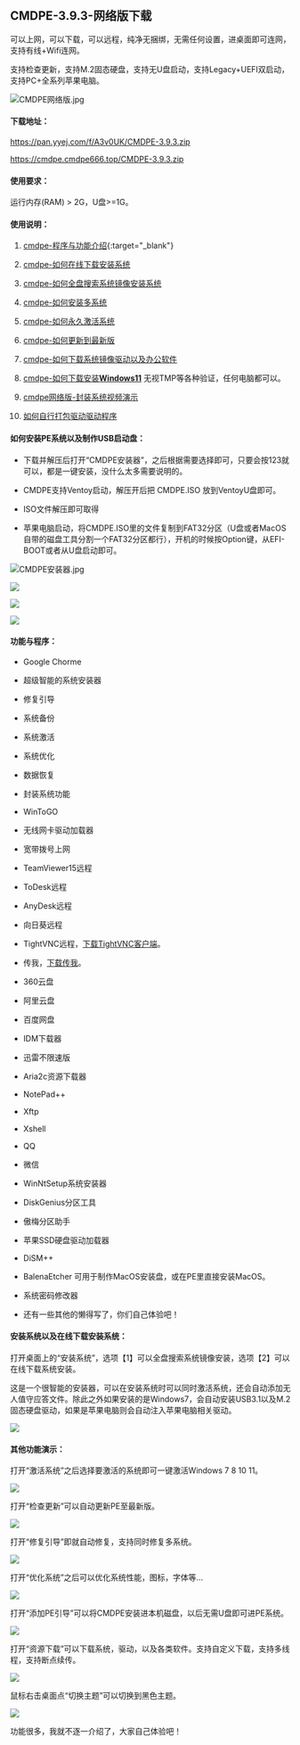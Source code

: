 

## CMDPE-3.9.3-网络版下载

可以上网，可以下载，可以远程，纯净无捆绑，无需任何设置，进桌面即可连网，支持有线+Wifi连网。

支持检查更新，支持M.2固态硬盘，支持无U盘启动，支持Legacy+UEFI双启动，支持PC+全系列苹果电脑。

![CMDPE网络版.jpg](https://www.cmdpe.com/zb_users/theme/HTML5CSS3/style/images/CMDPE6.jpg "CMDPE网络版")

#### 下载地址：

https://pan.yyej.com/f/A3v0UK/CMDPE-3.9.3.zip

https://cmdpe.cmdpe666.top/CMDPE-3.9.3.zip

#### 使用要求：

运行内存(RAM) > 2G，U盘>=1G。

#### 使用说明：

1.  [cmdpe-程序与功能介绍](https://www.cmdpe.com/post/98.html){:target="_blank"}
    
2.  [cmdpe-如何在线下载安装系统](https://www.cmdpe.com/post/77.html)
    
3.  [cmdpe-如何全盘搜索系统镜像安装系统](https://www.cmdpe.com/post/94.html)
    
4.  [cmdpe-如何安装多系统](https://www.cmdpe.com/post/95.html)
    
5.  [cmdpe-如何永久激活系统](https://www.cmdpe.com/post/92.html)
    
6.  [cmdpe-如何更新到最新版](https://www.cmdpe.com/post/99.html)
    
7.  [cmdpe-如何下载系统镜像驱动以及办公软件](https://www.cmdpe.com/post/93.html)
    
8.  [cmdpe-如何下载安装**Windows11**](https://www.cmdpe.com/post/76.html) 无视TMP等各种验证，任何电脑都可以。
    
9.  [cmdpe网络版-封装系统视频演示](https://www.cmdpe.com/post/159.html)
    
10.  [如何自行打包驱动驱动程序](https://www.cmdpe.com/post/135.html)
    

#### 如何安装PE系统以及制作USB启动盘：

+   下载并解压后打开“CMDPE安装器”，之后根据需要选择即可，只要会按123就可以，都是一键安装，没什么太多需要说明的。
    
+   CMDPE支持Ventoy启动，解压开后把 CMDPE.ISO 放到VentoyU盘即可。
    
+   ISO文件解压即可取得
    
+   苹果电脑启动，将CMDPE.ISO里的文件复制到FAT32分区（U盘或者MacOS自带的磁盘工具分割一个FAT32分区都行），开机的时候按Option键，从EFI-BOOT或者从U盘启动即可。
    

![CMDPE安装器.jpg](https://www.cmdpe.com/zb_users/upload/2022/12/202212271672112022499117.jpg "CMDPE安装器.jpg")

![](https://www.cmdpe.com/zb_users/upload/2025/07/20250716032210175260733088044.jpg)

![](https://www.cmdpe.com/zb_users/upload/2025/07/20250716032214175260733439778.jpg)

![](https://www.cmdpe.com/zb_users/upload/2025/07/20250716032219175260733939407.jpg)

#### 功能与程序：

+   Google Chorme
    
+   超级智能的系统安装器
    
+   修复引导
    
+   系统备份
    
+   系统激活
    
+   系统优化
    
+   数据恢复
    
+   封装系统功能
    
+   WinToGO
    
+   无线网卡驱动加载器
    
+   宽带拨号上网
    
+   TeamViewer15远程
    
+   ToDesk远程
    
+   AnyDesk远程
    
+   向日葵远程
    
+   TightVNC远程，[下载TightVNC客户端](https://cmdpe.lanzoub.com/iohbK05pribc)。
    
+   传我，[下载传我](https://cmdpe.lanzoub.com/iE05e05pri2d)。
    
+   360云盘
    
+   阿里云盘
    
+   百度网盘
    
+   IDM下载器
    
+   迅雷不限速版
    
+   Aria2c资源下载器
    
+   NotePad++
    
+   Xftp
    
+   Xshell
    
+   QQ
    
+   微信
    
+   WinNtSetup系统安装器
    
+   DiskGenius分区工具
    
+   傲梅分区助手
    
+   苹果SSD硬盘驱动加载器
    
+   DiSM++
    
+   BalenaEtcher 可用于制作MacOS安装盘，或在PE里直接安装MacOS。
    
+   系统密码修改器
    
+   还有一些其他的懒得写了，你们自己体验吧！
    

#### 安装系统以及在线下载安装系统：

打开桌面上的“安装系统”，选项【1】可以全盘搜索系统镜像安装，选项【2】可以在线下载系统安装。

这是一个很智能的安装器，可以在安装系统时可以同时激活系统，还会自动添加无人值守应答文件。除此之外如果安装的是Windows7，会自动安装USB3.1以及M.2固态硬盘驱动，如果是苹果电脑则会自动注入苹果电脑相关驱动。

![](https://www.cmdpe.com/zb_users/upload/2023/10/20231013061927169714916787310.gif)

#### 其他功能演示：

打开“激活系统”之后选择要激活的系统即可一键激活Windows 7 8 10 11。

![](https://www.cmdpe.com/zb_users/upload/2023/10/20231013061938169714917872625.gif)

打开“检查更新”可以自动更新PE至最新版。

![](https://www.cmdpe.com/zb_users/upload/2023/10/20231013061949169714918910562.gif)

打开“修复引导”即就自动修复，支持同时修复多系统。

![](https://www.cmdpe.com/zb_users/upload/2023/10/20231013062001169714920124597.gif)

打开“优化系统”之后可以优化系统性能，图标，字体等...

![](https://www.cmdpe.com/zb_users/upload/2023/10/20231013062011169714921151342.gif)

打开“添加PE引导”可以将CMDPE安装进本机磁盘，以后无需U盘即可进PE系统。

![](https://www.cmdpe.com/zb_users/upload/2023/10/20231013062021169714922124388.gif)

打开“资源下载”可以下载系统，驱动，以及各类软件。支持自定义下载，支持多线程，支持断点续传。

![](https://www.cmdpe.com/zb_users/upload/2023/10/20231013062034169714923425680.gif)

鼠标右击桌面点“切换主题”可以切换到黑色主题。

![](https://www.cmdpe.com/zb_users/upload/2023/10/20231013062047169714924727786.gif)

功能很多，我就不逐一介绍了，大家自己体验吧！
